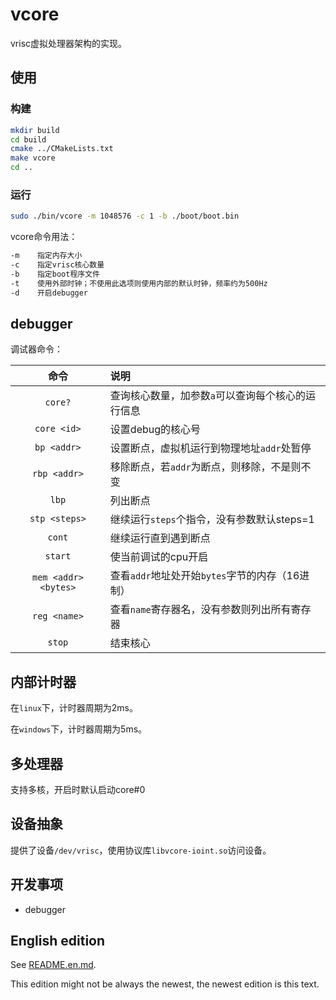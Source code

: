 # vcore

vrisc虚拟处理器架构的实现。

## 使用

### 构建

```bash
mkdir build
cd build
cmake ../CMakeLists.txt
make vcore
cd ..
```

### 运行

```bash
sudo ./bin/vcore -m 1048576 -c 1 -b ./boot/boot.bin
```

vcore命令用法：

```bash
-m    指定内存大小
-c    指定vrisc核心数量
-b    指定boot程序文件
-t    使用外部时钟；不使用此选项则使用内部的默认时钟，频率约为500Hz
-d    开启debugger
```

## debugger

调试器命令：

命令|说明
:-:|:-
`core?`                 |查询核心数量，加参数`a`可以查询每个核心的运行信息
`core <id>`             |设置debug的核心号
`bp <addr>`             |设置断点，虚拟机运行到物理地址`addr`处暂停
`rbp <addr>`            |移除断点，若`addr`为断点，则移除，不是则不变
`lbp`                   |列出断点
`stp <steps>`           |继续运行`steps`个指令，没有参数默认steps=1
`cont`                  |继续运行直到遇到断点
`start`                 |使当前调试的cpu开启
`mem <addr> <bytes>`    |查看`addr`地址处开始`bytes`字节的内存（16进制）
`reg <name>`            |查看`name`寄存器名，没有参数则列出所有寄存器
`stop`                  |结束核心

## 内部计时器

在`linux`下，计时器周期为2ms。

在`windows`下，计时器周期为5ms。

## 多处理器

支持多核，开启时默认启动core#0

## 设备抽象

提供了设备`/dev/vrisc`，使用协议库`libvcore-ioint.so`访问设备。

## 开发事项

* debugger

## English edition

See [README.en.md](README.en.md).

This edition might not be always the newest, the newest
edition is this text.
